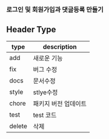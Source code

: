 ### 로그인 및 회원가입과 댓글등록 만들기




## Header Type
| type      | description        |
|-----------|--------------------|
| add      | 새로운 기능       |
| fix       | 버그 수정          |
| docs  | 문서수정      |
| style      | stlye수정  |
| chore       |  패키지 버전 업데이트      |
| test     | test 코드         |
| delete    | 삭제               |